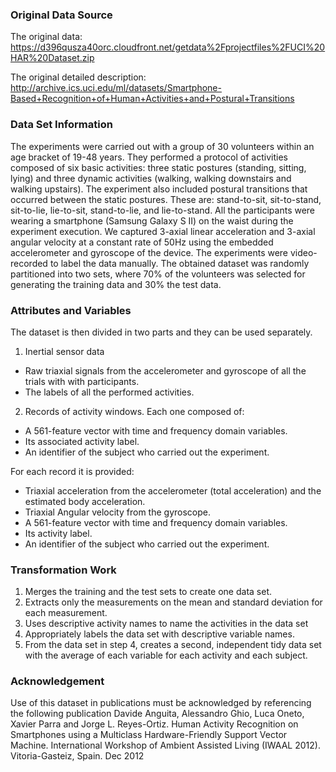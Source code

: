 
### Original Data Source
The original data: https://d396qusza40orc.cloudfront.net/getdata%2Fprojectfiles%2FUCI%20HAR%20Dataset.zip

The original detailed description: http://archive.ics.uci.edu/ml/datasets/Smartphone-Based+Recognition+of+Human+Activities+and+Postural+Transitions

### Data Set Information
The experiments were carried out with a group of 30 volunteers within an age bracket of 19-48 years. They performed a protocol of activities composed of six basic activities: three static postures (standing, sitting, lying) and three dynamic activities (walking, walking downstairs and walking upstairs). The experiment also included postural transitions that occurred between the static postures. These are: stand-to-sit, sit-to-stand, sit-to-lie, lie-to-sit, stand-to-lie, and lie-to-stand. All the participants were wearing a smartphone (Samsung Galaxy S II) on the waist during the experiment execution. We captured 3-axial linear acceleration and 3-axial angular velocity at a constant rate of 50Hz using the embedded accelerometer and gyroscope of the device. The experiments were video-recorded to label the data manually. The obtained dataset was randomly partitioned into two sets, where 70% of the volunteers was selected for generating the training data and 30% the test data.


### Attributes and Variables
The dataset is then divided in two parts and they can be used separately.
1. Inertial sensor data
- Raw triaxial signals from the accelerometer and gyroscope of all the trials with with participants.
- The labels of all the performed activities.
2. Records of activity windows. Each one composed of:
- A 561-feature vector with time and frequency domain variables.
- Its associated activity label.
- An identifier of the subject who carried out the experiment.

For each record it is provided:
- Triaxial acceleration from the accelerometer (total acceleration) and the estimated body acceleration.
- Triaxial Angular velocity from the gyroscope. 
- A 561-feature vector with time and frequency domain variables. 
- Its activity label. 
- An identifier of the subject who carried out the experiment.

### Transformation Work
1. Merges the training and the test sets to create one data set.
2. Extracts only the measurements on the mean and standard deviation for each measurement. 
3. Uses descriptive activity names to name the activities in the data set
4. Appropriately labels the data set with descriptive variable names. 
5. From the data set in step 4, creates a second, independent tidy data set with the average of each variable for each activity and each subject.



### Acknowledgement
Use of this dataset in publications must be acknowledged by referencing the following publication
Davide Anguita, Alessandro Ghio, Luca Oneto, Xavier Parra and Jorge L. Reyes-Ortiz. Human Activity Recognition on Smartphones using a Multiclass Hardware-Friendly Support Vector Machine. International Workshop of Ambient Assisted Living (IWAAL 2012). Vitoria-Gasteiz, Spain. Dec 2012
